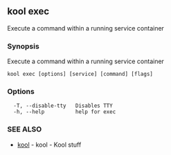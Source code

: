 ## kool exec

Execute a command within a running service container

### Synopsis

Execute a command within a running service container

```
kool exec [options] [service] [command] [flags]
```

### Options

```
  -T, --disable-tty   Disables TTY
  -h, --help          help for exec
```

### SEE ALSO

* [kool](kool.md)	 - kool - Kool stuff

